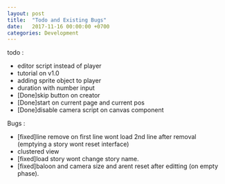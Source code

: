 ```yaml
---
layout: post
title:  "Todo and Existing Bugs"
date:   2017-11-16 00:00:00 +0700
categories: Development
---
```

todo : 
* editor script instead of player
* tutorial on v1.0
* adding sprite object to player
* duration with number input
* [Done]skip button on creator
* [Done]start on current page and current pos
* [Done]disable camera script on canvas component

Bugs :
* [fixed]line remove on first line wont load 2nd line after removal (emptying a story wont reset interface)
* clustered view
* [fixed]load story wont change story name.
* [fixed]baloon and camera size and arent reset after editting (on empty phase).
